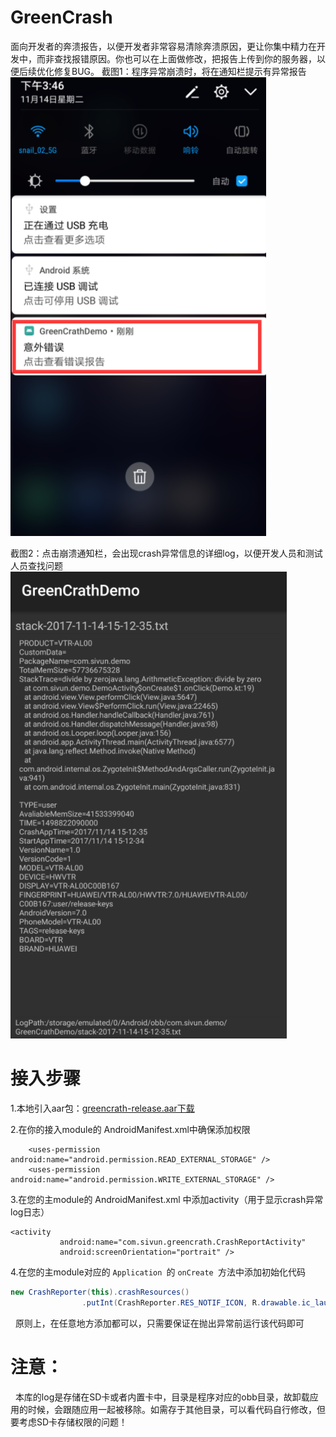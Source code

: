# GreenCrash
面向开发者的奔溃报告，以便开发者非常容易清除奔溃原因，更让你集中精力在开发中，而非查找报错原因。你也可以在上面做修改，把报告上传到你的服务器，以便后续优化修复BUG。
截图1：程序异常崩溃时，将在通知栏提示有异常报告
![](https://github.com/sivun/GreenCrash/blob/master/1.png)                                                      

截图2：点击崩溃通知栏，会出现crash异常信息的详细log，以便开发人员和测试人员查找问题
![](https://github.com/sivun/GreenCrash/blob/master/2.png)                                                      


# 接入步骤
1.本地引入aar包：[greencrath-release.aar下载](https://github.com/sivun/GreenCrash/blob/master/greencrath-release.aar)
  
2.在你的接入module的 AndroidManifest.xml中确保添加权限 
``` vue 
    <uses-permission android:name="android.permission.READ_EXTERNAL_STORAGE" />
    <uses-permission android:name="android.permission.WRITE_EXTERNAL_STORAGE" />
``` 

3.在您的主module的 AndroidManifest.xml 中添加activity（用于显示crash异常log日志）

 ``` vue
 <activity
            android:name="com.sivun.greencrath.CrashReportActivity"
            android:screenOrientation="portrait" />
 ``` 

4.在您的主module对应的 `Application `的 `onCreate `方法中添加初始化代码
``` java
new CrashReporter(this).crashResources()
                .putInt(CrashReporter.RES_NOTIF_ICON, R.drawable.ic_launcher)
``` 
   原则上，在任意地方添加都可以，只需要保证在抛出异常前运行该代码即可
 
# 注意：
   本库的log是存储在SD卡或者内置卡中，目录是程序对应的obb目录，故卸载应用的时候，会跟随应用一起被移除。如需存于其他目录，可以看代码自行修改，但要考虑SD卡存储权限的问题！
